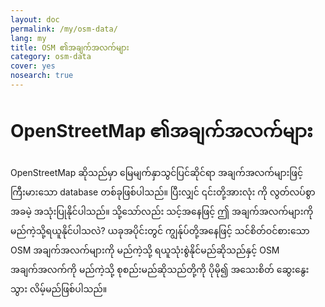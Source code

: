 ```yaml
---
layout: doc
permalink: /my/osm-data/
lang: my
title: OSM ၏အချက်အလက်များ
category: osm-data
cover: yes
nosearch: true
---
```


OpenStreetMap ၏အချက်အလက်များ
==================

OpenStreetMap ဆိုသည်မှာ မြေမျက်နှာသွင်ပြင်ဆိုင်ရာ အချက်အလက်များဖြင့် ကြီးမားသော database တစ်ခုဖြစ်ပါသည်။ ပြီးလျှင် ၎င်းတို့အားလုံး ကို လွတ်လပ်စွာအခမဲ့ အသုံးပြုနိုင်ပါသည်။ သို့သော်လည်း သင့်အနေဖြင့် ဤ အချက်အလက်များကို မည်ကဲ့သို့ရယူနိုင်ပါသလဲ? ယခုအပိုင်းတွင်  ကျွန်ုပ်တို့အနေဖြင့် သင်စိတ်ဝင်စားသော OSM အချက်အလက်များကို မည်ကဲ့သို့ ရယူသုံးစွဲနိုင်မည်ဆိုသည်နှင့် OSM အချက်အလက်ကို မည်ကဲ့သို့ စုစည်းမည်ဆိုသည်တို့ကို ပိုမို၍ အသေးစိတ် ဆွေးနွေးသွား လိမ့်မည်ဖြစ်ပါသည်။  

<!--
ကျွန်ုပ်တို့သည် အောက်ပါခေါင်းစဉ်များနှင့် ဆက်စပ်၍ လေ့လာသွားမည်ဖြစ်သည်။

-⇥OSM ၏အချက်အလက်များအကြောင်း ခြုံငုံသုံးသပ်ချက်
- ပထဝီဝင်ဆိုင်ရာ ဖိုင်ပုံစံများနှင့် .osm ဖိုင်
- အချက်အလက်များအားရယူခြင်း
- OSM ၏အချက်အလက်များနှင့် Database
- Osmosis ဖြင့် OSM ဖိုင်များအား ကိုင်တွယ်အသုံးပြုခြင်း
- The OverPass API

-->